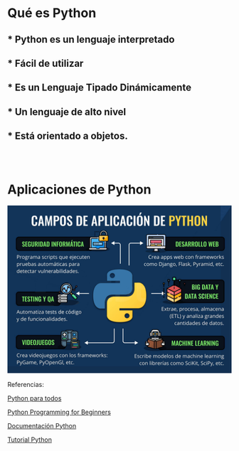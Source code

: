 # Qué es Python

## * Python es un lenguaje interpretado
## * Fácil de utilizar
## * Es un Lenguaje Tipado Dinámicamente
## * Un lenguaje de alto nivel
## * Está orientado a objetos.

</br></br>
# Aplicaciones de Python

![](02-aplicacion-python.jpeg)


Referencias:

[Python para todos](https://www.google.com/url?sa=t&rct=j&q=&esrc=s&source=web&cd=&cad=rja&uact=8&ved=2ahUKEwiu_biW94n_AhUYE7kGHaimDjQQFnoECBsQAQ&url=https%3A%2F%2Fdo1.dr-chuck.com%2Fpythonlearn%2FES_es%2Fpythonlearn.pdf&usg=AOvVaw3uDNDq9LJxrBoChLHDS8cY)

[Python Programming for Beginners](https://z-lib.is/book/python-programming-for-beginners)


[Documentación Python](https://docs.python.org/3/tutorial/index.html)

[Tutorial Python](https://www.w3schools.com/python/python_strings.asp)